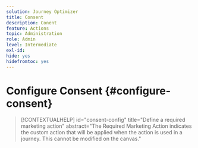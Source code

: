 ```yaml
---
solution: Journey Optimizer
title: Consent
description: Conent
feature: Actions
topic: Administration
role: Admin
level: Intermediate
exl-id: 
hide: yes
hidefromtoc: yes
---
```

# Configure Consent {#configure-consent}

>[!CONTEXTUALHELP]
>id="consent-config"
>title="Define a required marketing action"
>abstract="The Required Marketing Action indicates the custom action that will be applied when the action is used in a journey. This cannot be modified on the canvas." 
